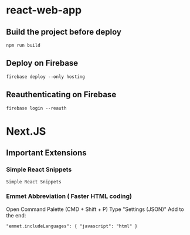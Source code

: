 # react-web-app

## Build the project before deploy

```
npm run build
```

## Deploy on Firebase

```
firebase deploy --only hosting
```

## Reauthenticating on Firebase

```
firebase login --reauth
```
# Next.JS

## Important Extensions

### Simple React Snippets
```
Simple React Snippets
```
### Emmet Abbreviation ( Faster HTML coding)
Open Command Palette (CMD + Shift + P)
Type "Settings (JSON)"
Add to the end:
```
"emmet.includeLanguages": { "javascript": "html" }
```
